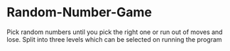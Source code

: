 # Random-Number-Game
Pick random numbers until you pick the right one or run out of moves and lose.
Split into three levels which can be selected on running the program

